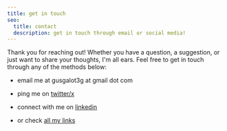 ```yaml
---
title: get in touch
seo:
  title: contact
  description: get in touch through email or social media!
---
```


Thank you for reaching out! Whether you have a question, a suggestion, or just want to share your thoughts, I'm all ears. Feel free to get in touch through any of the methods below:

- email me at gusgalot3g at gmail dot com
- ping me on [twitter/x](https://twitter.com/gusdantas/)
- connect with me on [linkedin](https://www.linkedin.com/in/gustavo-dantas-galote/)

- or check [all my links](https://bento.me/dantas)
